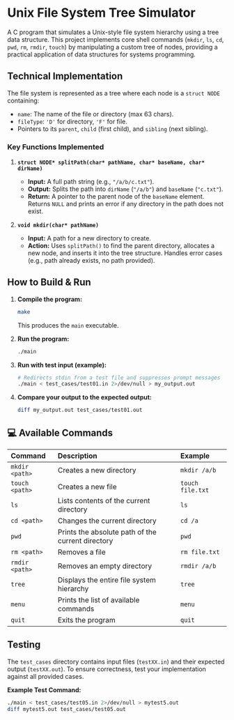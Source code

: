# Unix File System Tree Simulator

A C program that simulates a Unix-style file system hierarchy using a tree data structure. This project implements core shell commands (`mkdir`, `ls`, `cd`, `pwd`, `rm`, `rmdir`, `touch`) by manipulating a custom tree of nodes, providing a practical application of data structures for systems programming.

## Technical Implementation

The file system is represented as a tree where each node is a `struct NODE` containing:
- `name`: The name of the file or directory (max 63 chars).
- `fileType`: `'D'` for directory, `'F'` for file.
- Pointers to its `parent`, `child` (first child), and `sibling` (next sibling).

### Key Functions Implemented

1.  **`struct NODE* splitPath(char* pathName, char* baseName, char* dirName)`**
    - **Input:** A full path string (e.g., `"/a/b/c.txt"`).
    - **Output:** Splits the path into `dirName` (`"/a/b"`) and `baseName` (`"c.txt"`).
    - **Return:** A pointer to the parent node of the `baseName` element. Returns `NULL` and prints an error if any directory in the path does not exist.

2.  **`void mkdir(char* pathName)`**
    - **Input:** A path for a new directory to create.
    - **Action:** Uses `splitPath()` to find the parent directory, allocates a new node, and inserts it into the tree structure. Handles error cases (e.g., path already exists, no path provided).

## How to Build & Run

1.  **Compile the program:**
    ```bash
    make
    ```
    This produces the `main` executable.

2.  **Run the program:**
    ```bash
    ./main
    ```

3.  **Run with test input (example):**
    ```bash
    # Redirects stdin from a test file and suppresses prompt messages
    ./main < test_cases/test01.in 2>/dev/null > my_output.out
    ```

4.  **Compare your output to the expected output:**
    ```bash
    diff my_output.out test_cases/test01.out
    ```

## 💻 Available Commands

| Command | Description | Example |
| :--- | :--- | :--- |
| `mkdir <path>` | Creates a new directory | `mkdir /a/b` |
| `touch <path>` | Creates a new file | `touch file.txt` |
| `ls` | Lists contents of the current directory | `ls` |
| `cd <path>` | Changes the current directory | `cd /a` |
| `pwd` | Prints the absolute path of the current directory | `pwd` |
| `rm <path>` | Removes a file | `rm file.txt` |
| `rmdir <path>` | Removes an empty directory | `rmdir /a/b` |
| `tree` | Displays the entire file system hierarchy | `tree` |
| `menu` | Prints the list of available commands | `menu` |
| `quit` | Exits the program | `quit` |

## Testing

The `test_cases` directory contains input files (`testXX.in`) and their expected output (`testXX.out`). To ensure correctness, test your implementation against all provided cases.

**Example Test Command:**
```bash
./main < test_cases/test05.in 2>/dev/null > mytest5.out
diff mytest5.out test_cases/test05.out

